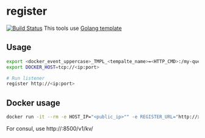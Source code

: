 # register 
[![Build Status](https://travis-ci.org/docking-tools/register.svg?branch=master)](https://travis-ci.org/docking-tools/register)
This tools use  [Golang template](https://golang.org/pkg/text/template/)
## Usage
```sh
export <docker_event_uppercase>_TMPL_<tempalte_name>=<HTTP_CMD>:/my-query data
export DOCKER_HOST=tcp://<ip:port>

# Run listener
register http://<ip:port>
```
## Docker usage
```sh
docker run -it --rm -e HOST_IP="<public_ip>"" -e REGISTER_URL="http://xx.xx.xx.xx:xxxx" -e DOCKER_URL="" dockingtools/register:latest 
```
For consul, use http://<ip>:8500/v1/kv/<path>

